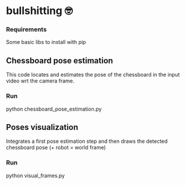 # bullshitting 🤓

### Requirements
Some basic libs to install with pip

## Chessboard pose estimation
This code locates and estimates the pose of the chessboard in the input video wrt the camera frame.
### Run
python chessboard_pose_estimation.py


## Poses visualization
Integrates a first pose estimation step and then draws the detected chessboard pose (+ robot = world frame)
### Run
python visual_frames.py 
